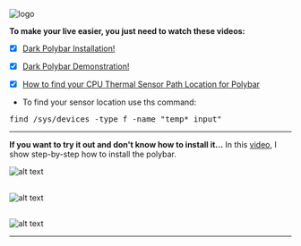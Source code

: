 ![logo](https://raw.githubusercontent.com/adi1090x/polybar-themes/master/previews/logo.png) <br />


**To make your live easier, you just need to watch these videos:**

- [x] [Dark Polybar Installation!](https://www.youtube.com/watch?v=Q2IhW4iGwGY&list=PLEHnzNeoCcNxPukIVaMPCO_QRxZtYPvD3)<br />
- [x] [Dark Polybar Demonstration!
](https://www.youtube.com/watch?v=xnnbe-V049I&list=PLEHnzNeoCcNxPukIVaMPCO_QRxZtYPvD3&index=3)<br />
- [x] [How to find your CPU Thermal Sensor Path Location for Polybar
](https://www.youtube.com/watch?v=arD0JUP0pi0&list=PLEHnzNeoCcNxPukIVaMPCO_QRxZtYPvD3&index=2)<br />


- To find your sensor location use ths command:<br />


<pre>find /sys/devices -type f -name "temp*_input" </pre>

------

**If you want to try it out and don't know how to install it...** In this [video](https://www.youtube.com/watch?v=Q2IhW4iGwGY&list=PLEHnzNeoCcNxPukIVaMPCO_QRxZtYPvD3), I show step-by-step how to install the polybar. <br />




![alt text](https://i.imgur.com/G28R3Qu.jpg) <br />
##
![alt text](https://i.imgur.com/yxCRtW6.jpg) <br />
##
![alt text](https://i.imgur.com/c3naLXT.jpg) <br />



------


